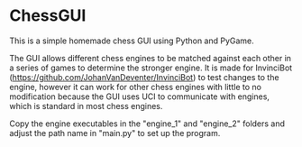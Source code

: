 # ChessGUI
This is a simple homemade chess GUI using Python and PyGame.

The GUI allows different chess engines to be matched against each other in a series of games to determine the stronger engine. It is made for InvinciBot (https://github.com/JohanVanDeventer/InvinciBot) to test changes to the engine, however it can work for other chess engines with little to no modification because the GUI uses UCI to communicate with engines, which is standard in most chess engines.

Copy the engine executables in the "engine_1" and "engine_2" folders and adjust the path name in "main.py" to set up the program.
